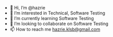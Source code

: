 - 👋 Hi, I’m @hazrie
- 👀 I’m interested in Technical, Software Testing
- 🌱 I’m currently learning Software Testing
- 💞️ I’m looking to collaborate on Software Testing
- 📫 How to reach me hazrie.klsb@gmail.com

<!---
hazrie-klsb/hazrie-klsb is a ✨ special ✨ repository because its `README.md` (this file) appears on your GitHub profile.
You can click the Preview link to take a look at your changes.
--->
